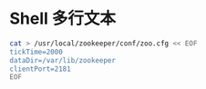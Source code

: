 # Shell 多行文本

```bash
cat > /usr/local/zookeeper/conf/zoo.cfg << EOF
tickTime=2000
dataDir=/var/lib/zookeeper
clientPort=2181
EOF
```